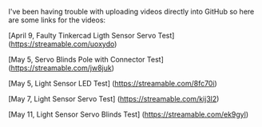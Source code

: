 I've been having trouble with uploading videos directly into GitHub so here are some links for the videos:

[April 9, Faulty Tinkercad Ligth Sensor Servo Test] (https://streamable.com/uoxydo)

[May 5, Servo Blinds Pole with Connector Test] (https://streamable.com/jw8juk)

[May 5, Light Sensor LED Test] (https://streamable.com/8fc70i)

[May 7, Light Sensor Servo Test] (https://streamable.com/kij3l2)

[May 11, Light Sensor Servo Blinds Test] (https://streamable.com/ek9gyl)
 
